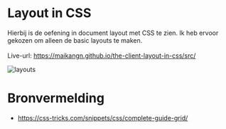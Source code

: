 
# Layout in CSS

Hierbij is de oefening in document layout met CSS te zien. Ik heb ervoor gekozen om alleen de basic layouts te maken. <BR><BR>
Live-url: https://maikangn.github.io/the-client-layout-in-css/src/

![layouts](https://user-images.githubusercontent.com/112856292/199349114-a2f8b489-5f65-4afb-b618-33eb4ee66288.png)

# Bronvermelding

* https://css-tricks.com/snippets/css/complete-guide-grid/
